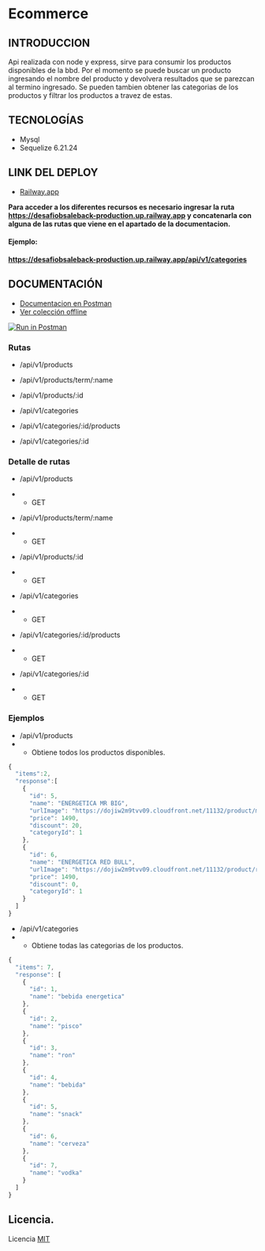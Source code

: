 # Ecommerce

## INTRODUCCION

Api realizada con node y express, sirve para consumir los productos disponibles de la bbd.
Por el momento se puede buscar un producto ingresando el nombre del producto y devolvera resultados que se parezcan
al termino ingresado.
Se pueden tambien obtener  las categorias de los productos y filtrar los productos a travez de estas.

## TECNOLOGÍAS
- Mysql
- Sequelize 6.21.24

## LINK DEL DEPLOY

- [Railway.app](https://desafiobsaleback-production.up.railway.app/) 

**Para acceder a los diferentes recursos es necesario ingresar la ruta https://desafiobsaleback-production.up.railway.app y concatenarla con alguna de las rutas que viene en el apartado de la documentacion.**

#### Ejemplo:

**https://desafiobsaleback-production.up.railway.app/api/v1/categories**  

## DOCUMENTACIÓN

- [Documentacion en Postman](https://documenter.getpostman.com/view/12459556/2s8YekSaaU) 
- [Ver colección offline](./BSALE.postman_collection.json) <br />

 [![Run in Postman](https://run.pstmn.io/button.svg)](https://god.gw.postman.com/run-collection/12459556-a2b21b4d-aef2-488c-95ac-c4be7db537c3?action=collection%2Ffork&collection-url=entityId%3D12459556-a2b21b4d-aef2-488c-95ac-c4be7db537c3%26entityType%3Dcollection%26workspaceId%3D3832ba21-03bc-4fec-835f-47724b1aef42)

### Rutas

- /api/v1/products
- /api/v1/products/term/:name
- /api/v1/products/:id

- /api/v1/categories
- /api/v1/categories/:id/products
- /api/v1/categories/:id

### Detalle de rutas

- /api/v1/products
- - GET

- /api/v1/products/term/:name
- - GET

- /api/v1/products/:id
- - GET

- /api/v1/categories
- - GET

- /api/v1/categories/:id/products
- - GET

- /api/v1/categories/:id
- - GET

### Ejemplos

- /api/v1/products
- - Obtiene todos los productos disponibles.

```javascript
{
  "items":2,
  "response":[
    {
      "id": 5,
      "name": "ENERGETICA MR BIG",
      "urlImage": "https://dojiw2m9tvv09.cloudfront.net/11132/product/misterbig3308256.jpg",
      "price": 1490,
      "discount": 20,
      "categoryId": 1
    },
    {
      "id": 6,
      "name": "ENERGETICA RED BULL",
      "urlImage": "https://dojiw2m9tvv09.cloudfront.net/11132/product/redbull8381.jpg",
      "price": 1490,
      "discount": 0,
      "categoryId": 1
    }
  ]
}
```

- /api/v1/categories
- - Obtiene todas las categorias de los productos.

```javascript
{
  "items": 7,
  "response": [
    {
      "id": 1,
      "name": "bebida energetica"
    },
    {
      "id": 2,
      "name": "pisco"
    },
    {
      "id": 3,
      "name": "ron"
    },
    {
      "id": 4,
      "name": "bebida"
    },
    {
      "id": 5,
      "name": "snack"
    },
    {
      "id": 6,
      "name": "cerveza"
    },
    {
      "id": 7,
      "name": "vodka"
    }
  ]
}
```
## Licencia.

Licencia [MIT](https://opensource.org/licenses/MIT)






